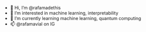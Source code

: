 - 👋 Hi, I’m @rafamadethis
- 👀 I’m interested in machine learning, interpretability
- 🌱 I’m currently learning machine learning, quantum computing
- 📫 @rafamavial on IG
